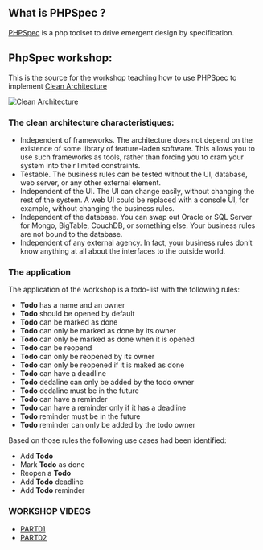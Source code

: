## What is PHPSpec ?
[PHPSpec](http://www.phpspec.net/) is a php toolset to drive emergent design by specification.

## PhpSpec workshop:

This is the source for the workshop teaching how to use PHPSpec to implement [Clean Architecture](https://blog.cleancoder.com/uncle-bob/2012/08/13/the-clean-architecture.html)

![Clean Architecture](https://blog.cleancoder.com/uncle-bob/images/2012-08-13-the-clean-architecture/CleanArchitecture.jpg)

### The clean architecture characteristiques:

- Independent of frameworks. The architecture does not depend on the existence of
some library of feature-laden software. This allows you to use such frameworks as
tools, rather than forcing you to cram your system into their limited constraints.
- Testable. The business rules can be tested without the UI, database, web server, or
any other external element.
- Independent of the UI. The UI can change easily, without changing the rest of the
system. A web UI could be replaced with a console UI, for example, without
changing the business rules.
- Independent of the database. You can swap out Oracle or SQL Server for Mongo,
BigTable, CouchDB, or something else. Your business rules are not bound to the
database.
- Independent of any external agency. In fact, your business rules don’t know
anything at all about the interfaces to the outside world.

### The application

The application of the workshop is a todo-list with the following rules:

- **Todo** has a name and an owner
- **Todo** should be opened by default
- **Todo** can be marked as done
- **Todo** can only be marked as done by its owner
- **Todo** can only be marked as done when it is opened
- **Todo** can be reopend
- **Todo** can only be reopened by its owner
- **Todo** can only be reopened if it is maked as done
- **Todo** can have a deadline
- **Todo** dedaline can only be added by the todo owner
- **Todo** dedaline must be in the future
- **Todo** can have a reminder
- **Todo** can have a reminder only if it has a deadline
- **Todo** reminder must be in the future
- **Todo** reminder can only be added by the todo owner 

Based on those rules the following use cases had been identified:
- Add **Todo**
- Mark **Todo** as done
- Reopen a **Todo**
- Add **Todo** deadline
- Add **Todo** reminder

### WORKSHOP VIDEOS
* [PART01](https://bit.ly/2UHkFN0)
* [PART02](https://bit.ly/3aJQk65)

